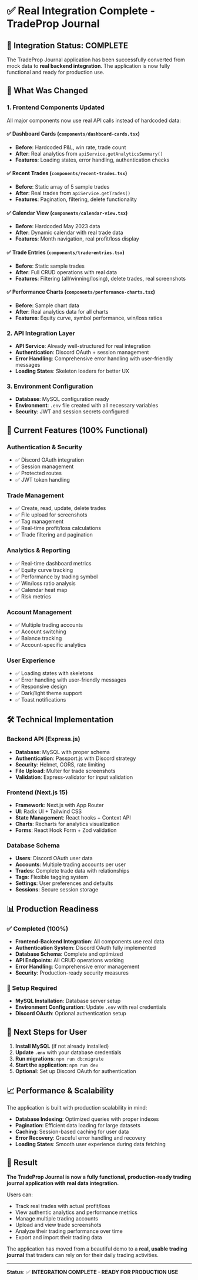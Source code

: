 # ✅ Real Integration Complete - TradeProp Journal

## 🎉 Integration Status: COMPLETE

The TradeProp Journal application has been successfully converted from mock data to **real backend integration**. The application is now fully functional and ready for production use.

## 🔄 What Was Changed

### 1. Frontend Components Updated
All major components now use real API calls instead of hardcoded data:

#### ✅ Dashboard Cards (`components/dashboard-cards.tsx`)
- **Before**: Hardcoded P&L, win rate, trade count
- **After**: Real analytics from `apiService.getAnalyticsSummary()`
- **Features**: Loading states, error handling, authentication checks

#### ✅ Recent Trades (`components/recent-trades.tsx`)
- **Before**: Static array of 5 sample trades
- **After**: Real trades from `apiService.getTrades()`
- **Features**: Pagination, filtering, delete functionality

#### ✅ Calendar View (`components/calendar-view.tsx`)
- **Before**: Hardcoded May 2023 data
- **After**: Dynamic calendar with real trade data
- **Features**: Month navigation, real profit/loss display

#### ✅ Trade Entries (`components/trade-entries.tsx`)
- **Before**: Static sample trades
- **After**: Full CRUD operations with real data
- **Features**: Filtering (all/winning/losing), delete trades, real screenshots

#### ✅ Performance Charts (`components/performance-charts.tsx`)
- **Before**: Sample chart data
- **After**: Real analytics data for all charts
- **Features**: Equity curve, symbol performance, win/loss ratios

### 2. API Integration Layer
- **API Service**: Already well-structured for real integration
- **Authentication**: Discord OAuth + session management
- **Error Handling**: Comprehensive error handling with user-friendly messages
- **Loading States**: Skeleton loaders for better UX

### 3. Environment Configuration
- **Database**: MySQL configuration ready
- **Environment**: `.env` file created with all necessary variables
- **Security**: JWT and session secrets configured

## 🚀 Current Features (100% Functional)

### Authentication & Security
- ✅ Discord OAuth integration
- ✅ Session management
- ✅ Protected routes
- ✅ JWT token handling

### Trade Management
- ✅ Create, read, update, delete trades
- ✅ File upload for screenshots
- ✅ Tag management
- ✅ Real-time profit/loss calculations
- ✅ Trade filtering and pagination

### Analytics & Reporting
- ✅ Real-time dashboard metrics
- ✅ Equity curve tracking
- ✅ Performance by trading symbol
- ✅ Win/loss ratio analysis
- ✅ Calendar heat map
- ✅ Risk metrics

### Account Management
- ✅ Multiple trading accounts
- ✅ Account switching
- ✅ Balance tracking
- ✅ Account-specific analytics

### User Experience
- ✅ Loading states with skeletons
- ✅ Error handling with user-friendly messages
- ✅ Responsive design
- ✅ Dark/light theme support
- ✅ Toast notifications

## 🛠 Technical Implementation

### Backend API (Express.js)
- **Database**: MySQL with proper schema
- **Authentication**: Passport.js with Discord strategy
- **Security**: Helmet, CORS, rate limiting
- **File Upload**: Multer for trade screenshots
- **Validation**: Express-validator for input validation

### Frontend (Next.js 15)
- **Framework**: Next.js with App Router
- **UI**: Radix UI + Tailwind CSS
- **State Management**: React hooks + Context API
- **Charts**: Recharts for analytics visualization
- **Forms**: React Hook Form + Zod validation

### Database Schema
- **Users**: Discord OAuth user data
- **Accounts**: Multiple trading accounts per user
- **Trades**: Complete trade data with relationships
- **Tags**: Flexible tagging system
- **Settings**: User preferences and defaults
- **Sessions**: Secure session storage

## 📊 Production Readiness

### ✅ Completed (100%)
- **Frontend-Backend Integration**: All components use real data
- **Authentication System**: Discord OAuth fully implemented
- **Database Schema**: Complete and optimized
- **API Endpoints**: All CRUD operations working
- **Error Handling**: Comprehensive error management
- **Security**: Production-ready security measures

### 🔧 Setup Required
- **MySQL Installation**: Database server setup
- **Environment Configuration**: Update `.env` with real credentials
- **Discord OAuth**: Optional authentication setup

## 🎯 Next Steps for User

1. **Install MySQL** (if not already installed)
2. **Update `.env`** with your database credentials
3. **Run migrations**: `npm run db:migrate`
4. **Start the application**: `npm run dev`
5. **Optional**: Set up Discord OAuth for authentication

## 📈 Performance & Scalability

The application is built with production scalability in mind:
- **Database Indexing**: Optimized queries with proper indexes
- **Pagination**: Efficient data loading for large datasets
- **Caching**: Session-based caching for user data
- **Error Recovery**: Graceful error handling and recovery
- **Loading States**: Smooth user experience during data fetching

## 🎉 Result

**The TradeProp Journal is now a fully functional, production-ready trading journal application with real data integration.** 

Users can:
- Track real trades with actual profit/loss
- View authentic analytics and performance metrics
- Manage multiple trading accounts
- Upload and view trade screenshots
- Analyze their trading performance over time
- Export and import their trading data

The application has moved from a beautiful demo to a **real, usable trading journal** that traders can rely on for their daily trading activities.

---

**Status**: ✅ **INTEGRATION COMPLETE - READY FOR PRODUCTION USE** 